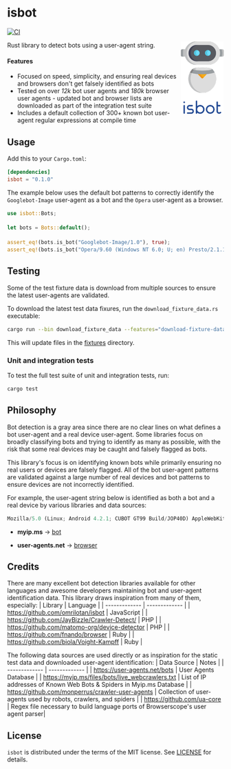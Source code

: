 # isbot
[![CI](https://github.com/BryanMorgan/isbot/workflows/CI/badge.svg?event=push)](https://github.com/BryanMorgan/isbot/actions)

<img src="./.github/logo.png" width="100" align="right">

Rust library to detect bots using a user-agent string. 

#### Features

- Focused on speed, simplicity, and ensuring real devices and browsers don't get falsely identified as bots
- Tested on over *12k* bot user agents and *180k* browser user agents - updated bot and browser lists are downloaded as part of the integration test suite
- Includes a default collection of 300+ known bot user-agent regular expressions at compile time

## Usage

Add this to your `Cargo.toml`:

```toml
[dependencies]
isbot = "0.1.0"
```

The example below uses the default bot patterns to correctly identify the `Googlebot-Image` user-agent as a bot and the `Opera` user-agent as a browser.

```rust
use isbot::Bots;

let bots = Bots::default();

assert_eq!(bots.is_bot("Googlebot-Image/1.0"), true);
assert_eq!(bots.is_bot("Opera/9.60 (Windows NT 6.0; U; en) Presto/2.1.1"), false);
```


## Testing
Some of the test fixture data is download from multiple sources to ensure the latest user-agents are validated. 

To download the latest test data fixures, run the `download_fixture_data.rs` executable:

```bash
cargo run --bin download_fixture_data --features="download-fixture-data"
```

This will update files in the [fixtures](./fixtures/) directory.

### Unit and integration tests
To test the full test suite of unit and integration tests, run:

```bash
cargo test
```

## Philosophy
Bot detection is a gray area since there are no clear lines on what defines a bot user-agent and a real device user-agent. Some libraries focus on broadly classifying bots and trying to identify as many as possible, with the risk that some real devices may be caught and falsely flagged as bots.

This library's focus is on identifying known bots while primarily ensuring no real users or devices are falsely flagged. All of the bot user-agent patterns are validated against a large number of real devices and bot patterns to ensure devices are not incorrectly identified.

For example, the user-agent string below is identified as both a bot and a real device by various libraries and data sources:

```javascript
Mozilla/5.0 (Linux; Android 4.2.1; CUBOT GT99 Build/JOP40D) AppleWebKit/535.19 (KHTML, like Gecko) Chrome/18.0.1025.166 Mobile Safari/535.19
````

- **myip.ms** -> [bot](https://myip.ms/view/web_bots/1742760/Known_Web_Bots_Mozilla_5_0_Linux_Android_4_2_1_CUBOT_GT99_Build_JOP40D_AppleWebKit_535_19_KHTML_like_Gecko_Chrome_18_0_1025_166_Mobile_Safari_535_19.html)

- **user-agents.net** -> [browser](https://user-agents.net/string/mozilla-5-0-linux-android-4-2-1-cubot-gt99-build-jop40d-applewebkit-535-19-khtml-like-gecko-chrome-18-0-1025-166-mobile-safari-535-19)

## Credits
There are many excellent bot detection libraries available for other languages and awesome developers maintaining bot and user-agent identification data. This library draws inspiration from many of them, especially:
| Library  | Language |
| ------------- | ------------- |
| https://github.com/omrilotan/isbot   | JavaScript  |
| https://github.com/JayBizzle/Crawler-Detect/  | PHP  |
| https://github.com/matomo-org/device-detector | PHP |
| https://github.com/fnando/browser | Ruby |
| https://github.com/biola/Voight-Kampff | Ruby |


The following data sources are used directly or as inspiration for the static test data and downloaded user-agent identification:
| Data Source  | Notes |
| ------------- | ------------- |
| https://user-agents.net/bots | User Agents Database |
| https://myip.ms/files/bots/live_webcrawlers.txt   | List of IP addresses of Known Web Bots & Spiders in Myip.ms Database |
| https://github.com/monperrus/crawler-user-agents   | Collection of user-agents used by robots, crawlers, and spiders  |
| https://github.com/ua-core | Regex file necessary to build language ports of Browserscope's user agent parser| 


## License
`isbot` is distributed under the terms of the MIT license. See [LICENSE](./LICENSE) for details.